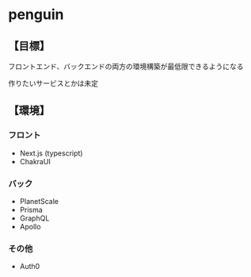 # penguin

## 【目標】
フロントエンド、バックエンドの両方の環境構築が最低限できるようになる

作りたいサービスとかは未定

## 【環境】

### フロント
- Next.js (typescript)
- ChakraUI

### バック
- PlanetScale
- Prisma
- GraphQL
- Apollo

### その他
- Auth0
